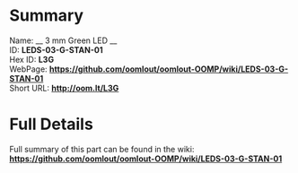 
Summary
=================
  
Name: __ 3 mm Green LED __    
ID: __LEDS-03-G-STAN-01__   
Hex ID: __L3G__   
WebPage: __https://github.com/oomlout/oomlout-OOMP/wiki/LEDS-03-G-STAN-01__   
Short URL: __http://oom.lt/L3G__   

Full Details
==========================
Full summary of this part can be found in the wiki:   
__https://github.com/oomlout/oomlout-OOMP/wiki/LEDS-03-G-STAN-01__    


